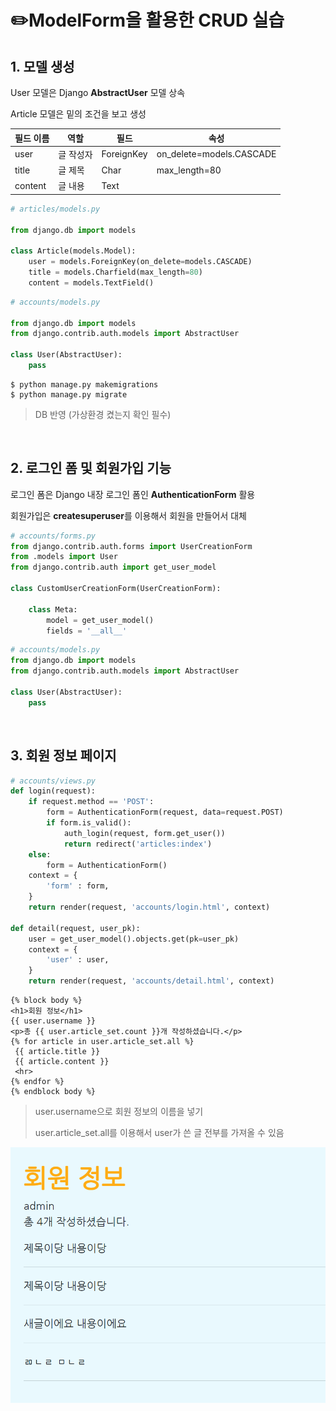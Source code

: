 # ✏️ModelForm을 활용한 CRUD 실습

## 1. 모델 생성

User 모델은 Django **AbstractUser** 모델 상속

Article 모델은 밑의 조건을 보고 생성

| 필드 이름 | 역할      | 필드       | 속성                     |
| --------- | --------- | ---------- | ------------------------ |
| user      | 글 작성자 | ForeignKey | on_delete=models.CASCADE |
| title     | 글 제목   | Char       | max_length=80            |
| content   | 글 내용   | Text       |                          |

```python
# articles/models.py

from django.db import models

class Article(models.Model):
    user = models.ForeignKey(on_delete=models.CASCADE)
    title = models.Charfield(max_length=80)
    content = models.TextField()
```

```python
# accounts/models.py

from django.db import models
from django.contrib.auth.models import AbstractUser

class User(AbstractUser):
    pass
```

```shell
$ python manage.py makemigrations
$ python manage.py migrate
```

> DB 반영 (가상환경 켰는지 확인 필수)
>

<br>

## 2. 로그인 폼 및 회원가입 기능

로그인 폼은 Django 내장 로그인 폼인 **AuthenticationForm** 활용

회원가입은 **createsuperuser**를 이용해서 회원을 만들어서 대체

```python
# accounts/forms.py
from django.contrib.auth.forms import UserCreationForm
from .models import User
from django.contrib.auth import get_user_model

class CustomUserCreationForm(UserCreationForm):

    class Meta:
        model = get_user_model()
        fields = '__all__'
```

```python
# accounts/models.py
from django.db import models
from django.contrib.auth.models import AbstractUser

class User(AbstractUser):
    pass
```

<br>

## 3. 회원 정보 페이지

```python
# accounts/views.py
def login(request):
    if request.method == 'POST':
        form = AuthenticationForm(request, data=request.POST)
        if form.is_valid():
            auth_login(request, form.get_user())
            return redirect('articles:index')
    else:
        form = AuthenticationForm()
    context = {
        'form' : form,
    }
    return render(request, 'accounts/login.html', context)

def detail(request, user_pk):
    user = get_user_model().objects.get(pk=user_pk)
    context = {
        'user' : user,
    }
    return render(request, 'accounts/detail.html', context)
```

```django
{% block body %}
<h1>회원 정보</h1>
{{ user.username }}
<p>총 {{ user.article_set.count }}개 작성하셨습니다.</p>
{% for article in user.article_set.all %}
 {{ article.title }}
 {{ article.content }}
 <hr>
{% endfor %}
{% endblock body %}
```

> user.username으로 회원 정보의 이름을 넣기
>
> user.article_set.all를 이용해서 user가 쓴 글 전부를 가져올 수 있음

![image-20221026183715166](README.assets/image-20221026183715166.png)



